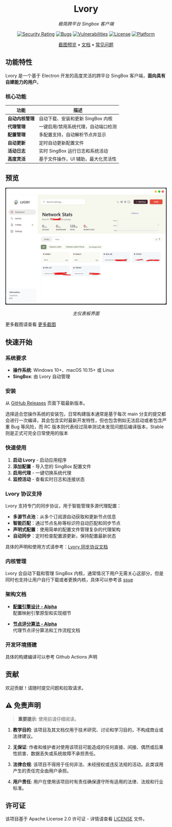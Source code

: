 <div align="center">

# Lvory

*极简跨平台 Singbox 客户端*

[![Security Rating](https://sonarcloud.io/api/project_badges/measure?project=sxueck_lvory&metric=security_rating)](https://sonarcloud.io/summary/new_code?id=sxueck_lvory) 
[![Bugs](https://sonarcloud.io/api/project_badges/measure?project=sxueck_lvory&metric=bugs)](https://sonarcloud.io/summary/new_code?id=sxueck_lvory) 
[![Vulnerabilities](https://sonarcloud.io/api/project_badges/measure?project=sxueck_lvory&metric=vulnerabilities)](https://sonarcloud.io/summary/new_code?id=sxueck_lvory)
[![License](https://img.shields.io/badge/license-Apache--2.0-blue.svg)](LICENSE)
[![Platform](https://img.shields.io/badge/platform-Windows%20%7C%20macOS%20%7C%20Linux-lightgrey.svg)]()

[截图预览](docs/screenshot.md) • [文档](docs/) • [常见问题](docs/faq.md)

</div>

## 功能特性

Lvory 是一个基于 Electron 开发的高度灵活的跨平台 SingBox 客户端，**面向具有自建能力的用户**。

### 核心功能

| 功能 | 描述 |
|---------|-------------|
| **自动内核管理** | 自动下载、安装和更新 SingBox 内核 |
| **代理管理** | 一键启用/禁用系统代理，自动端口检测 |
| **配置管理** | 多配置支持，自动解析节点并显示 |
| **自动更新** | 定时自动更新配置文件 |
| **活动日志** | 实时 SingBox 运行日志和系统活动 |
| **高度灵活** | 基于文件操作，UI 辅助，最大化灵活性 |


## 预览

<div align="center">

![仪表板](docs/screenshot/dashboard.png)

*主仪表板界面*

</div>

更多截图请查看 [更多截图](docs/screenshot.md)


## 快速开始

### 系统要求

- **操作系统**: Windows 10+、macOS 10.15+ 或 Linux
- **SingBox**: 由 Lvory 自动管理

### 安装

从 [GitHub Releases](https://github.com/sxueck/lvory/releases) 页面下载最新版本。

选择适合您操作系统的安装包，日常构建版本通常是基于每次 main 分支的提交都会进行一次编译，其会包含实时最新开发特性，但也包含例如无法启动或者包含严重 Bug 等风险，而 RC 版本则代表经过简单测试未发现问题后编译版本，Stable 则是正式可完全日常使用的版本

### 快速使用

1. **启动 Lvory** - 启动应用程序
2. **添加配置** - 导入您的 SingBox 配置文件
3. **启用代理** - 一键切换系统代理
4. **监控活动** - 查看实时日志和连接状态

### Lvory 协议支持

Lvory 支持专门的同步协议，用于智能管理多源代理配置：

- **多源节点池**：从多个订阅源自动获取和更新节点信息
- **智能匹配**：通过节点名称等标识符自动匹配和同步节点
- **声明式配置**：使用简单的配置文件管理复杂的代理架构
- **自动同步**：定时检查配置源更新，保持配置最新状态

具体的声明和使用方式请参考：[Lvory 同步协议文档](docs/program/lvory-sync-protocol.md)

### 内核管理

Lvory 会自动下载和管理 SingBox 内核，通常情况下用户无需关心这部分，但是同时也支持让用户自行下载或者更换内核，具体可以参考该 [ssue](https://github.com/sxueck/lvory/issues/21)

### 架构文档

- **[配置引擎设计 - Alpha](docs/program/profiles_engine.md)**  
  配置映射引擎原型和实现细节

- **[节点评分算法 - Alpha](docs/program/node_score.md)**  
  代理节点评分算法和工作流程文档

### 开发环境搭建

具体的构建编译可以参考 Github Actions 声明

## 贡献

欢迎贡献！请随时提交问题和拉取请求。

## ⚠️ 免责声明

> **重要提示**: 使用前请仔细阅读。

1. **教学目的**: 该项目及其文档仅用于技术研究、讨论和学习目的，不构成商业或法律建议。

2. **无保证**: 作者和维护者对使用该项目可能造成的任何直接、间接、偶然或后果性损害、数据丢失或系统故障不承担责任。

3. **法律合规**: 该项目不得用于任何非法、未经授权或违反法规的活动。此类误用产生的责任完全由用户承担。

4. **用户责任**: 用户在使用该项目时有责任确保遵守所有适用的法律、法规和行业标准。



## 许可证

该项目基于 Apache License 2.0 许可证 - 详情请查看 [LICENSE](LICENSE) 文件。
